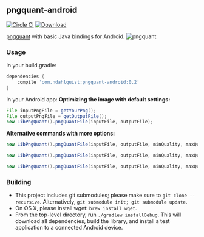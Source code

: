 
## pngquant-android
[![Circle CI](https://circleci.com/gh/ndahlquist/pngquant-android.svg?style=svg)](https://circleci.com/gh/ndahlquist/pngquant-android)
[![Download](https://api.bintray.com/packages/ndahlquist/maven/pngquant-android/images/download.svg) ](https://bintray.com/ndahlquist/maven/pngquant-android/_latestVersion)

[pngquant](https://pngquant.org/) with basic Java bindings for Android.
![pngquant](https://pngquant.org/pngquant-logo.png)

### Usage
In your build.gradle:
```groovy
dependencies {
    compile 'com.ndahlquist:pngquant-android:0.2'
}

```

In your Android app:
**Optimizing the image with default settings:** 
```java
File inputPngFile = getYourPng();
File outputPngFile = getOutputFile();
new LibPngQuant().pngQuantFile(inputFile, outputFile);
```
**Alternative commands with more options:**
```java
new LibPngQuant().pngQuantFile(inputFile, outputFile, minQuality, maxQuality);
```
```java
new LibPngQuant().pngQuantFile(inputFile, outputFile, minQuality, maxQuality, speed);
```
```java
new LibPngQuant().pngQuantFile(inputFile, outputFile, minQuality, maxQuality, speed, floydDitherAmount);
```

### Building
- This project includes git submodules; please make sure to `git clone --recursive`. Alternatively, `git submodule init; git submodule update`.
- On OS X, please install wget: `brew install wget`.
- From the top-level directory, run `./gradlew installDebug`. This will download all dependencies, build the library, and install a test application to a connected Android device.
